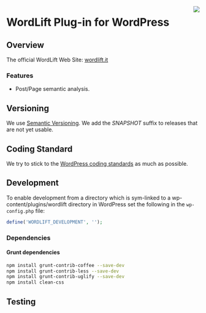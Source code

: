 <a href="https://travis-ci.org/insideout10/wordlift-plugin"><img align="right" src="https://travis-ci.org/insideout10/wordlift-plugin.png?branch=wordlift-3.0" /></a>

WordLift Plug-in for WordPress
==============================

## Overview

The official WordLift Web Site: [wordlift.it](http://wordlift.it)

### Features

* Post/Page semantic analysis.

## Versioning

We use [Semantic Versioning](http://semver.org/). We add the *SNAPSHOT* suffix to releases that are not yet usable.

## Coding Standard

We try to stick to the [WordPress coding standards](http://make.wordpress.org/core/handbook/coding-standards/php/) as much as possible.

## Development

To enable development from a directory which is sym-linked to a wp-content/plugins/wordlift directory in WordPress set the following in the `wp-config.php` file:
```php
define('WORDLIFT_DEVELOPMENT', '');
```

### Dependencies

#### Grunt dependencies

```sh
npm install grunt-contrib-coffee --save-dev
npm install grunt-contrib-less --save-dev
npm install grunt-contrib-uglify --save-dev
npm install clean-css
```

## Testing
